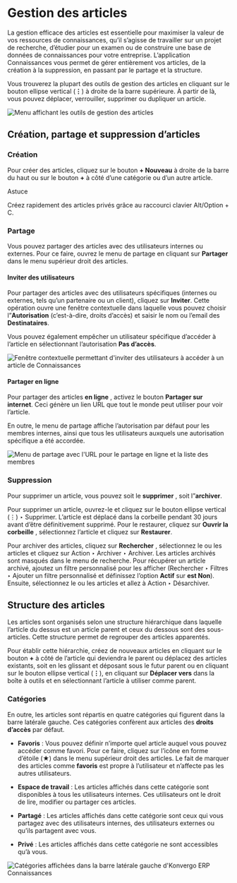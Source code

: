 # Gestion des articles

La gestion efficace des articles est essentielle pour maximiser la valeur de
vos ressources de connaissances, qu’il s’agisse de travailler sur un projet de
recherche, d’étudier pour un examen ou de construire une base de données de
connaissances pour votre entreprise. L’application Connaissances vous permet
de gérer entièrement vos articles, de la création à la suppression, en passant
par le partage et la structure.

Vous trouverez la plupart des outils de gestion des articles en cliquant sur
le bouton ellipse vertical (**⋮**) à droite de la barre supérieure. À partir
de là, vous pouvez déplacer, verrouiller, supprimer ou dupliquer un article.

![Menu affichant les outils de gestion des
articles](../../../_images/toolbox.png)

## Création, partage et suppression d’articles

### Création

Pour créer des articles, cliquez sur le bouton **\+ Nouveau** à droite de la
barre du haut ou sur le bouton **+** à côté d’une catégorie ou d’un autre
article.

<div class="alert alert-info">
<p class="alert-title">
Astuce</p><p>Créez rapidement des articles privés grâce au raccourci clavier Alt/Option + C.</p>
</div>

### Partage

Vous pouvez partager des articles avec des utilisateurs internes ou externes.
Pour ce faire, ouvrez le menu de partage en cliquant sur **Partager** dans le
menu supérieur droit des articles.

#### Inviter des utilisateurs

Pour partager des articles avec des utilisateurs spécifiques (internes ou
externes, tels qu’un partenaire ou un client), cliquez sur **Inviter**. Cette
opération ouvre une fenêtre contextuelle dans laquelle vous pouvez choisir
l”**Autorisation** (c’est-à-dire, droits d’accès) et saisir le nom ou l’email
des **Destinataires**.

Vous pouvez également empêcher un utilisateur spécifique d’accéder à l’article
en sélectionnant l’autorisation **Pas d’accès**.

![Fenêtre contextuelle permettant d'inviter des utilisateurs à accéder à un
article de Connaissances](../../../_images/invite.png)

#### Partager en ligne

Pour partager des articles **en ligne** , activez le bouton **Partager sur
internet**. Ceci génère un lien URL que tout le monde peut utiliser pour voir
l’article.

En outre, le menu de partage affiche l’autorisation par défaut pour les
membres internes, ainsi que tous les utilisateurs auxquels une autorisation
spécifique a été accordée.

![Menu de partage avec l'URL pour le partage en ligne et la liste des
membres](../../../_images/share-menu.png)

### Suppression

Pour supprimer un article, vous pouvez soit le **supprimer** , soit
l”**archiver**.

Pour supprimer un article, ouvrez-le et cliquez sur le bouton ellipse vertical
(⋮) ‣ Supprimer. L’article est déplacé dans la corbeille pendant 30 jours
avant d’être définitivement supprimé. Pour le restaurer, cliquez sur **Ouvrir
la corbeille** , sélectionnez l’article et cliquez sur **Restaurer**.

Pour archiver des articles, cliquez sur **Rechercher** , sélectionnez le ou
les articles et cliquez sur Action ‣ Archiver ‣ Archiver. Les articles
archivés sont masqués dans le menu de recherche. Pour récupérer un article
archivé, ajoutez un filtre personnalisé pour les afficher (Rechercher ‣
Filtres ‣ Ajouter un filtre personnalisé et définissez l’option **Actif** sur
**est Non**). Ensuite, sélectionnez le ou les articles et allez à Action ‣
Désarchiver.

## Structure des articles

Les articles sont organisés selon une structure hiérarchique dans laquelle
l’article du dessus est un article parent et ceux du dessous sont des sous-
articles. Cette structure permet de regrouper des articles apparentés.

Pour établir cette hiérarchie, créez de nouveaux articles en cliquant sur le
bouton **+** à côté de l’article qui deviendra le parent ou déplacez des
articles existants, soit en les glissant et déposant sous le futur parent ou
en cliquant sur le bouton ellipse vertical (**⋮**), en cliquant sur **Déplacer
vers** dans la boîte à outils et en sélectionnant l’article à utiliser comme
parent.

### Catégories

En outre, les articles sont répartis en quatre catégories qui figurent dans la
barre latérale gauche. Ces catégories confèrent aux articles des **droits
d’accès** par défaut.

  * **Favoris** : Vous pouvez définir n’importe quel article auquel vous pouvez accéder comme favori. Pour ce faire, cliquez sur l’icône en forme d’étoile (**★**) dans le menu supérieur droit des articles. Le fait de marquer des articles comme **favoris** est propre à l’utilisateur et n’affecte pas les autres utilisateurs.

  * **Espace de travail** : Les articles affichés dans cette catégorie sont disponibles à tous les utilisateurs internes. Ces utilisateurs ont le droit de lire, modifier ou partager ces articles.

  * **Partagé** : Les articles affichés dans cette catégorie sont ceux qui vous partagez avec des utilisateurs internes, des utilisateurs externes ou qu’ils partagent avec vous.

  * **Privé** : Les articles affichés dans cette catégorie ne sont accessibles qu’à vous.

![Catégories affichées dans la barre latérale gauche d'Konvergo ERP
Connaissances](../../../_images/left-sidebar-cat.png)

